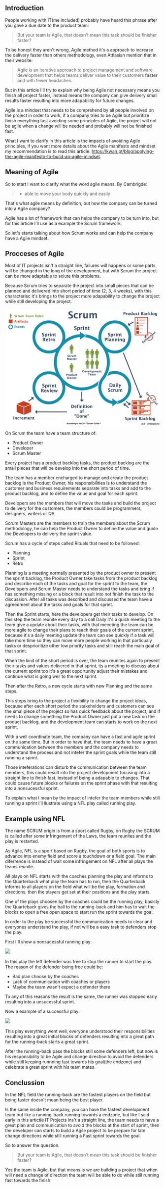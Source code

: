## Introduction
People working with IT(me included) probably have heard this phrase after you gave a due date to the product team:
> But your team is Agile, that doesn't mean this task should be finisher faster? 

To be honest they aren't wrong, Agile method it's a approach to increase the delivery faster than others methodology, even Attlasian mention that in their website: 
> Agile is an iterative approach to project management and software development that helps teams deliver value to their customers **faster** and with fewer headaches.

But in this article I'll try to explain why being Agile not necessary means you finish all project faster, instead means the company can give delivery small results faster resulting into more adapability for future changes.

Agile is a mindset that needs to be comprehend by all people involved on the project in order to work, if a company tries to be Agile but prioritize finish everything fast avoiding some principles of Agile, the project will not be agile when a change will be needed and probably will not be finished fast.

What I want to clarify in this article is the impacts of avoiding Agile principles, if you want more details about the Agile manifesto and mindset my recommendation is to read this article: https://kwan.pt/blog/applying-the-agile-manifesto-to-build-an-agile-mindset.

<!-- That's what I want to explain in this article, why is important to understand and respect the process to be Agile then you start to become Faster. -->

<!-- But take a proccess to have a Agile culture, and this proccess needs to be respect, after the culture is finish the company starts to be faster. And that's what I want to explain in this article, why is important to be Agile first before being Faster. -->

## Meaning of Agile
So to start I want to clarify what the word agile means.
By Cambrigde:
> - able to move your body quickly and easily

<!-- The word faster isn't mentioned on definition and synonimus list, in the other hand Merriam-Webster list synonimus words: Flexible and Coordinate. -->

That's what agile means by definition, but how the company can be turned into a Agile company?

Agile has a lot of framework that can helps the company to be turn into, but for this article I'll use as a example the Scrum framework.

So let's starts talking about how Scrum works and can help the company have a Agile mindset.

<!-- So instead other methods which needs to plan all project and then development, Agile separating the project into short periods makes the project quicker and easy to adapt when needs changes or failures while keeping running the project.  -->

<!-- The same definition the word has.  -->

<!-- Now, how Agile does that?  -->
<!-- Agile has a lot of options to do that, -->

## Procceses of Agile
<!-- Scrum has cycles with few steps that needs to be repected in order to be Agile and stay Fast on development delivery of the project. -->

<!-- Scrum is a framework that helps the company starts to think into more Agile way, Scrum brings to the project management the idea of constant delivery and planning, this concepts come from a unique characterisc: Cycle steps -->

Most of IT projects isn't a straight line, failures will happens or some parts will be changed in the long of the development, but with Scrum the project can be more adaptable to solute this problems.

Because Scrum tries to separate the project into small pieces that can be planned and delivered into short period of time (2, 3, 4 weeks), with this characterisc it's brings to the project more adapability to change the project while still developing the project.

![](scrum_steps.jpg)

On Scrum the team have a team structure of:
- Product Owner
- Developer
- Scrum Master

Every project has a product backlog tasks, the product backlog are the small pieces that will be develop into the short period of time.

The team has a member encharged to manage and create the product backlog is the Product Owner, his responsibilities is to understand the customer and business requirements separate into tasks and add to the product backlog, and to define the value and goal for each sprint.

Developers are the members that will move the tasks and build the project to delivery for the customers, the members could be programmers, designers, writers or QA.

Scrum Masters are the members to train the members about the Scrum methodology, he can help the Product Owner to define the value and guide the Developers to delivery the sprint value.

Scrum has a cycle of steps called Rituals that need to be followed:
- Planning
- Sprint
- Retro

Planning is a meeting normally presented by the product owner to present the sprint backlog, the Product Owner take tasks from the product backlog and describe each of the tasks and goal for the sprint to the team, the Developers and Scrum Master needs to understand the tasks and bring if has something missing or a block that result into not finish the task to the discussion. After all tasks was described and discussed the team have a agreedment about the tasks and goals for that sprint.

<!-- Planning is a meeting normally presented by the product owner, this meeting  the product owner present the goals of the sprint and the tasks for the next sprint, then all team members starts to discuss about each tasks trying to see if has any blocks that can stop him during the sprint. After all discussion the team have a agreedment about the tasks will be developed into the next Sprint. -->

Then the Sprint starts, here the developers get their tasks to develop. On this step the team reunite every day to a call Daily it's a quick meeting to the team give a update about their tasks, with that meeeting the team can be more agile to change their plans to reach their goals of the current sprint, because it's a daily meeting update the team can see quickly if a task will take more time so they can move more people working in that particualy tasks or desprioritize other low priority tasks and still reach the main goal of that sprint.

<!-- In this phase it's very important the product member clarify the reasons of each, what the company expects from that tasks and the team needs to know if has any risks (blocks) to take that task. After the planning is over, everyone in the meeting need to have clear what will be prioritaze in order to have a successful sprint. -->

<!-- SCRUM always starts with a planning meeting, the product team presents some tasks from the project to the development team. The goal is to understand the tasks, discuss about the implementation, possible problems that can block the task to be finish. -->

<!-- After the Planning, Sprint steps starts. Here the developers starts work on their tasks planned, in this phase is pretty important to not interrupt with another feature in the project, if has the company needs to understand that's better to wait to the next cycle, because could be planned with the team -->

When the limit of the short period is over, the team reunites again to present their tasks and values delivered in that sprint, its a meeting to discuss about the current sprint too it's a great opportunity adjust their mistakes and continue what is going well to the next sprint.

Then after the Retro, a new cycle starts with new Planning and the same steps.

This steps bring to the project a flexibility to change the project ideas, because after each short period the stakeholders and customers can see the smal piece of the project so has quick feedback about the project, and if needs to change something the Product Owner just put a new task on the product backlog, and the development team can starts to work on the next sprint.

<!-- With a well coordinate team, the company can have a fast and agile sprint on the same time. But in order to have that, the team needs to have a great communication between the members and the company needs to understand the process and not intefer the sprint goals while the team still running a sprint, most of this inteferations creates blocks or maybe will have a high chance of failures when it goes to production for both of possibilities the reason is the same: tasks wans't planned correctly, the company wanted to faster rather than being agile first and like I mentioned early IT project normally ins't a straight sometimes being agile is great. -->

With a well coordinate team, the company can have a fast and agile sprint on the same time. 
But in order to have that, the team needs to have a great communication between the members and the company needs to understand the process and not intefer the sprint goals while the team still running a sprint.

Those inteferations can disturb the communication between the team members, this could result into the project development focusing into a straight line to finish fast, instead of being a adapable to changes. That could cause future blocks or failures on the sprint phase with that resulting into a nonsucessful sprint.

To explain what I mean by the impact of intefer the team members while still running a sprint I'll ilustrate using a NFL play called running play.

## Example using NFL
The name SCRUM origin is from a sport called Rugby, on Rugby the SCRUM is called after some infringement of the Laws, the team reunites and the play is restarted.

As Agile, NFL is a sport based on Rugby, the goal of both sports is to advance into enemy field and score a touchdown or a field goal. The main diferrence is instead of wait some infringement on NFL after all plays the teams reunite. 

All plays on NFL starts with the coaches planning the play and informs to the Quarterback what play the team has to run, then the Quarterback informs to all players on the field what will be the play, formation and directions, then the players get set at their positions and the play starts.

One of the plays choosen by the coaches could be the running play, basicly the Quarteback gives the ball to the running-back and him has to wait the blocks to open a free open space to start run the sprint towards the goal.

In order to the play be successful the communication needs to clear and everyones understand the play, if not will be a easy task to defenders stop the play.

First I'll show a nonsucessful running play:

![](./failed_run_play.gif)

In this play the left defender was free to stop the runner to start the play.
The reason of the defender being free could be:
- Bad plan choose by the coaches
- Lack of communication with coaches or players
- Maybe the team wasn't expect a defender there

To any of this reasons the result is the same, the runner was stopped early resulting into a unsucessful sprint.

Now a example of a successful play:

![](./sucessful_run_play.gif)

This play everything went well, everyone understood their responsibilities resulting into a great initial blocks of defenders resulting into a great path for the running-back starts a great sprint.

After the running-back pass the blocks still some defenders left, but now is his responsibility to be Agile and change direction to avoid the defenders while still keeping runnning fast towards his goal(the endzone) and celebrate a great sprint with his team mates.

## Conclussion
In the NFL field the running-back are the fastest players on the field but being faster doesn't mean being the best player.

Is the same inside the company, you can have the fastest development team but like a running-back running towards a endzone, but like I said early in this artictle IT Projects ins't a straight line, the team needs to have a great plan and communication to avoid the blocks at the start of sprint, then the developer can starts to build a  Agile project to be prepare for late change directions while still running a Fast sprint towards the goal.

So to answer the question.
> But your team is Agile, that doesn't mean this task should be finisher faster? 

Yes the team is Agile, but that means is we are building a project that when will need a change of direction the team will be able to do while still running fast towards the finish.
